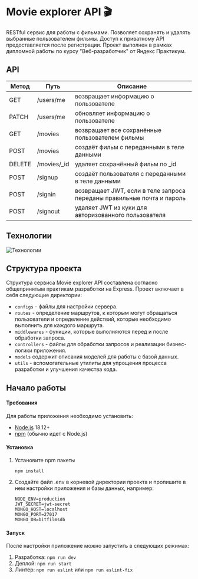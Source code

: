 # Movie explorer API 🎬
RESTful сервис для работы с фильмами. Позволяет сохранять и удалять выбранные пользователем фильмы. Доступ к приватному API предоставляется после регистрации.
Проект выполнен в рамках дипломной работы по курсу "Веб-разработчик" от Яндекс Практикум.

## API
| Метод  | Путь        | Описание                                                               |
| ------ | ----------- | ---------------------------------------------------------------------- |
| GET    | /users/me   | возвращает информацию о пользователе                                   |
| PATCH  | /users/me   | обновляет информацию о пользователе                                    |
| GET    | /movies     | возвращает все сохранённые пользователем фильмы                        |
| POST   | /movies     | создаёт фильм с переданными в теле данными                             |
| DELETE | /movies/_id | удаляет сохранённый фильм по _id                                       |
| POST   | /signup     | создаёт пользователя с переданными в теле данными                      |
| POST   | /signin     | возвращает JWT, если в теле запроса переданы правильные почта и пароль |
| POST   | /signout    | удаляет JWT из куки для авторизованного пользователя                   |

## Технологии
![Технологии](https://skillicons.dev/icons?i=nodejs,express,mongodb,postman)

## Структура проекта
Структура сервиса Movie explorer API составлена согласно общепринятым практикам разработки на Express. Проект включает в себя следующие директории:
* `configs` - файлы для настройки сервера.
* `routes` - определение маршрутов, к которым могут обращаться пользователи и определение действий, которые необходимо выполнить для каждого маршрута.
* `middlewares` - функции, которые выполняются перед и после обработки запроса.
* `controllers` - файлы для обработки запросов и реализации бизнес-логики приложения.
* `models` содержит описания моделей для работы с базой данных.
* `utils` - вспомогательные утилиты для упрощения процесса разработки и улучшения качества кода.

## Начало работы
#### Требования
Для работы приложения необходимо установить:
* [Node.js](https://nodejs.org/ru/blog/release/v18.12.0) 18.12+
* [npm](https://docs.npmjs.com/downloading-and-installing-node-js-and-npm) (обычно идет с Node.js)

#### Установка
1. Установите npm пакеты
   ```
   npm install
   ```
2. Создайте файл .env в корневой директории проекта и пропишите в нем настройки приложения и базы данных, например:
   ```
   NODE_ENV=production
   JWT_SECRET=jwt-secret
   MONGO_HOST=localhost
   MONGO_PORT=27017
   MONGO_DB=bitfilmsdb
   ```
#### Запуск
После настройки приложение можно запустить в следующих режимах:
1. Разработка: `npm run dev`
2. Деплой: `npm run start`
3. Линтер: `npm run eslint` или `npm run eslint-fix`

